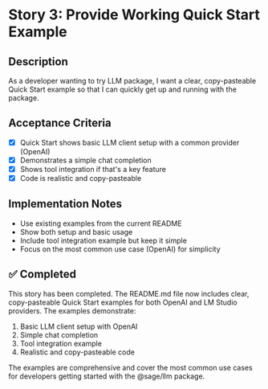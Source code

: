 # Story 3: Provide Working Quick Start Example

## Description

As a developer wanting to try LLM package, I want a clear, copy-pasteable Quick Start example so that I can quickly get up and running with the package.

## Acceptance Criteria

- [x] Quick Start shows basic LLM client setup with a common provider (OpenAI)
- [x] Demonstrates a simple chat completion
- [x] Shows tool integration if that's a key feature
- [x] Code is realistic and copy-pasteable

## Implementation Notes

- Use existing examples from the current README
- Show both setup and basic usage
- Include tool integration example but keep it simple
- Focus on the most common use case (OpenAI) for simplicity

## ✅ Completed

This story has been completed. The README.md file now includes clear, copy-pasteable Quick Start examples for both OpenAI and LM Studio providers. The examples demonstrate:

1. Basic LLM client setup with OpenAI
2. Simple chat completion
3. Tool integration example
4. Realistic and copy-pasteable code

The examples are comprehensive and cover the most common use cases for developers getting started with the @sage/llm package.